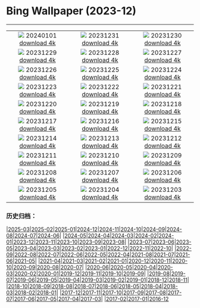 # Bing Wallpaper (2023-12)
**************
| | | |
| :----: | :----: | :----: |
| ![](https://www.bing.com/th?id=OHR.SleepingFox_DE-DE0284095330_1920x1080.jpg) 20240101 [download 4k](https://www.bing.com/th?id=OHR.SleepingFox_DE-DE0284095330_UHD.jpg) | ![](https://www.bing.com/th?id=OHR.ThailandNewYears_DE-DE0040209012_1920x1080.jpg) 20231231 [download 4k](https://www.bing.com/th?id=OHR.ThailandNewYears_DE-DE0040209012_UHD.jpg) | ![](https://www.bing.com/th?id=OHR.TadamiWinter_DE-DE9740554519_1920x1080.jpg) 20231230 [download 4k](https://www.bing.com/th?id=OHR.TadamiWinter_DE-DE9740554519_UHD.jpg) |
| ![](https://www.bing.com/th?id=OHR.BlueAmsterdam_DE-DE3905967455_1920x1080.jpg) 20231229 [download 4k](https://www.bing.com/th?id=OHR.BlueAmsterdam_DE-DE3905967455_UHD.jpg) | ![](https://www.bing.com/th?id=OHR.GreenlandHumpback_DE-DE6818305834_1920x1080.jpg) 20231228 [download 4k](https://www.bing.com/th?id=OHR.GreenlandHumpback_DE-DE6818305834_UHD.jpg) | ![](https://www.bing.com/th?id=OHR.KirkjufellAurora_DE-DE5656046151_1920x1080.jpg) 20231227 [download 4k](https://www.bing.com/th?id=OHR.KirkjufellAurora_DE-DE5656046151_UHD.jpg) |
| ![](https://www.bing.com/th?id=OHR.BoxingDaySunrise_DE-DE5103627407_1920x1080.jpg) 20231226 [download 4k](https://www.bing.com/th?id=OHR.BoxingDaySunrise_DE-DE5103627407_UHD.jpg) | ![](https://www.bing.com/th?id=OHR.CaribouChristmas_DE-DE4610798173_1920x1080.jpg) 20231225 [download 4k](https://www.bing.com/th?id=OHR.CaribouChristmas_DE-DE4610798173_UHD.jpg) | ![](https://www.bing.com/th?id=OHR.EstoniaXmasEve_DE-DE2504382922_1920x1080.jpg) 20231224 [download 4k](https://www.bing.com/th?id=OHR.EstoniaXmasEve_DE-DE2504382922_UHD.jpg) |
| ![](https://www.bing.com/th?id=OHR.AlpsReflecting_DE-DE8445668418_1920x1080.jpg) 20231223 [download 4k](https://www.bing.com/th?id=OHR.AlpsReflecting_DE-DE8445668418_UHD.jpg) | ![](https://www.bing.com/th?id=OHR.CastleriggStoneCircleUK_DE-DE1663391323_1920x1080.jpg) 20231222 [download 4k](https://www.bing.com/th?id=OHR.CastleriggStoneCircleUK_DE-DE1663391323_UHD.jpg) | ![](https://www.bing.com/th?id=OHR.LjubljanaLights_DE-DE1296563106_1920x1080.jpg) 20231221 [download 4k](https://www.bing.com/th?id=OHR.LjubljanaLights_DE-DE1296563106_UHD.jpg) |
| ![](https://www.bing.com/th?id=OHR.ValGardenaItaly_DE-DE0637629816_1920x1080.jpg) 20231220 [download 4k](https://www.bing.com/th?id=OHR.ValGardenaItaly_DE-DE0637629816_UHD.jpg) | ![](https://www.bing.com/th?id=OHR.WarsawChristmas_DE-DE0154947188_1920x1080.jpg) 20231219 [download 4k](https://www.bing.com/th?id=OHR.WarsawChristmas_DE-DE0154947188_UHD.jpg) | ![](https://www.bing.com/th?id=OHR.CapitolReefSnow_DE-DE9763583316_1920x1080.jpg) 20231218 [download 4k](https://www.bing.com/th?id=OHR.CapitolReefSnow_DE-DE9763583316_UHD.jpg) |
| ![](https://www.bing.com/th?id=OHR.WinterWaxwings_DE-DE9437107900_1920x1080.jpg) 20231217 [download 4k](https://www.bing.com/th?id=OHR.WinterWaxwings_DE-DE9437107900_UHD.jpg) | ![](https://www.bing.com/th?id=OHR.FestivelyIlluminated_DE-DE8371347371_1920x1080.jpg) 20231216 [download 4k](https://www.bing.com/th?id=OHR.FestivelyIlluminated_DE-DE8371347371_UHD.jpg) | ![](https://www.bing.com/th?id=OHR.SantaPark_DE-DE9078784371_1920x1080.jpg) 20231215 [download 4k](https://www.bing.com/th?id=OHR.SantaPark_DE-DE9078784371_UHD.jpg) |
| ![](https://www.bing.com/th?id=OHR.BorealOwl_DE-DE9921570307_1920x1080.jpg) 20231214 [download 4k](https://www.bing.com/th?id=OHR.BorealOwl_DE-DE9921570307_UHD.jpg) | ![](https://www.bing.com/th?id=OHR.LofotenRorbu_DE-DE8900976536_1920x1080.jpg) 20231213 [download 4k](https://www.bing.com/th?id=OHR.LofotenRorbu_DE-DE8900976536_UHD.jpg) | ![](https://www.bing.com/th?id=OHR.Poinsettia_DE-DE8566445332_1920x1080.jpg) 20231212 [download 4k](https://www.bing.com/th?id=OHR.Poinsettia_DE-DE8566445332_UHD.jpg) |
| ![](https://www.bing.com/th?id=OHR.MountainDayChina_DE-DE7862538166_1920x1080.jpg) 20231211 [download 4k](https://www.bing.com/th?id=OHR.MountainDayChina_DE-DE7862538166_UHD.jpg) | ![](https://www.bing.com/th?id=OHR.SaharaDunes_DE-DE6555086402_1920x1080.jpg) 20231210 [download 4k](https://www.bing.com/th?id=OHR.SaharaDunes_DE-DE6555086402_UHD.jpg) | ![](https://www.bing.com/th?id=OHR.PatagoniaGuanaco_DE-DE6032198626_1920x1080.jpg) 20231209 [download 4k](https://www.bing.com/th?id=OHR.PatagoniaGuanaco_DE-DE6032198626_UHD.jpg) |
| ![](https://www.bing.com/th?id=OHR.NurnbergSouvenir_DE-DE5480513127_1920x1080.jpg) 20231208 [download 4k](https://www.bing.com/th?id=OHR.NurnbergSouvenir_DE-DE5480513127_UHD.jpg) | ![](https://www.bing.com/th?id=OHR.GrandCanyonVerdon_DE-DE4754028043_1920x1080.jpg) 20231207 [download 4k](https://www.bing.com/th?id=OHR.GrandCanyonVerdon_DE-DE4754028043_UHD.jpg) | ![](https://www.bing.com/th?id=OHR.CERNCenter_DE-DE6757496511_1920x1080.jpg) 20231206 [download 4k](https://www.bing.com/th?id=OHR.CERNCenter_DE-DE6757496511_UHD.jpg) |
| ![](https://www.bing.com/th?id=OHR.AlpsCastles_DE-DE6522289575_1920x1080.jpg) 20231205 [download 4k](https://www.bing.com/th?id=OHR.AlpsCastles_DE-DE6522289575_UHD.jpg) | ![](https://www.bing.com/th?id=OHR.CheetahDay_DE-DE1860675444_1920x1080.jpg) 20231204 [download 4k](https://www.bing.com/th?id=OHR.CheetahDay_DE-DE1860675444_UHD.jpg) | ![](https://www.bing.com/th?id=OHR.AdventCandles_DE-DE5745252681_1920x1080.jpg) 20231203 [download 4k](https://www.bing.com/th?id=OHR.AdventCandles_DE-DE5745252681_UHD.jpg) |

### 历史归档：

|[2025-03](/../2025-03/2025-03.md)|[2025-02](/../2025-02/2025-02.md)|[2025-01](/../2025-01/2025-01.md)|[2024-12](/../2024-12/2024-12.md)|[2024-11](/../2024-11/2024-11.md)|[2024-10](/../2024-10/2024-10.md)|[2024-09](/../2024-09/2024-09.md)|[2024-08](/../2024-08/2024-08.md)|[2024-07](/../2024-07/2024-07.md)|[2024-06](/../2024-06/2024-06.md)|
|[2024-05](/../2024-05/2024-05.md)|[2024-04](/../2024-04/2024-04.md)|[2024-03](/../2024-03/2024-03.md)|[2024-02](/../2024-02/2024-02.md)|[2024-01](/../2024-01/2024-01.md)|[2023-12](/2023-12.md)|[2023-11](/../2023-11/2023-11.md)|[2023-10](/../2023-10/2023-10.md)|[2023-09](/../2023-09/2023-09.md)|[2023-08](/../2023-08/2023-08.md)|
|[2023-07](/../2023-07/2023-07.md)|[2023-06](/../2023-06/2023-06.md)|[2023-05](/../2023-05/2023-05.md)|[2023-04](/../2023-04/2023-04.md)|[2023-03](/../2023-03/2023-03.md)|[2023-02](/../2023-02/2023-02.md)|[2023-01](/../2023-01/2023-01.md)|[2022-12](/../2022-12/2022-12.md)|[2022-11](/../2022-11/2022-11.md)|[2022-10](/../2022-10/2022-10.md)|
|[2022-09](/../2022-09/2022-09.md)|[2022-08](/../2022-08/2022-08.md)|[2022-07](/../2022-07/2022-07.md)|[2022-06](/../2022-06/2022-06.md)|[2022-05](/../2022-05/2022-05.md)|[2022-04](/../2022-04/2022-04.md)|[2021-08](/../2021-08/2021-08.md)|[2021-07](/../2021-07/2021-07.md)|[2021-06](/../2021-06/2021-06.md)|[2021-05](/../2021-05/2021-05.md)|
|[2021-04](/../2021-04/2021-04.md)|[2021-03](/../2021-03/2021-03.md)|[2021-02](/../2021-02/2021-02.md)|[2021-01](/../2021-01/2021-01.md)|[2020-12](/../2020-12/2020-12.md)|[2020-11](/../2020-11/2020-11.md)|[2020-10](/../2020-10/2020-10.md)|[2020-09](/../2020-09/2020-09.md)|[2020-08](/../2020-08/2020-08.md)|[2020-07](/../2020-07/2020-07.md)|
|[2020-06](/../2020-06/2020-06.md)|[2020-05](/../2020-05/2020-05.md)|[2020-04](/../2020-04/2020-04.md)|[2020-03](/../2020-03/2020-03.md)|[2020-02](/../2020-02/2020-02.md)|[2020-01](/../2020-01/2020-01.md)|[2019-12](/../2019-12/2019-12.md)|[2019-11](/../2019-11/2019-11.md)|[2019-10](/../2019-10/2019-10.md)|[2019-09](/../2019-09/2019-09.md)|
|[2019-08](/../2019-08/2019-08.md)|[2019-07](/../2019-07/2019-07.md)|[2019-06](/../2019-06/2019-06.md)|[2019-05](/../2019-05/2019-05.md)|[2019-04](/../2019-04/2019-04.md)|[2019-03](/../2019-03/2019-03.md)|[2019-02](/../2019-02/2019-02.md)|[2019-01](/../2019-01/2019-01.md)|[2018-12](/../2018-12/2018-12.md)|[2018-11](/../2018-11/2018-11.md)|
|[2018-10](/../2018-10/2018-10.md)|[2018-09](/../2018-09/2018-09.md)|[2018-08](/../2018-08/2018-08.md)|[2018-07](/../2018-07/2018-07.md)|[2018-06](/../2018-06/2018-06.md)|[2018-05](/../2018-05/2018-05.md)|[2018-04](/../2018-04/2018-04.md)|[2018-03](/../2018-03/2018-03.md)|[2018-02](/../2018-02/2018-02.md)|[2018-01](/../2018-01/2018-01.md)|
|[2017-12](/../2017-12/2017-12.md)|[2017-11](/../2017-11/2017-11.md)|[2017-10](/../2017-10/2017-10.md)|[2017-09](/../2017-09/2017-09.md)|[2017-08](/../2017-08/2017-08.md)|[2017-07](/../2017-07/2017-07.md)|[2017-06](/../2017-06/2017-06.md)|[2017-05](/../2017-05/2017-05.md)|[2017-04](/../2017-04/2017-04.md)|[2017-03](/../2017-03/2017-03.md)|
|[2017-02](/../2017-02/2017-02.md)|[2017-01](/../2017-01/2017-01.md)|[2016-12](/../2016-12/2016-12.md)